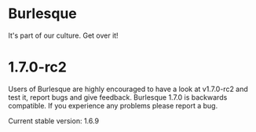 Burlesque
=========

It's part of our culture. Get over it!

1.7.0-rc2
=========

Users of Burlesque are highly encouraged to have a look at v1.7.0-rc2 and test it, report bugs and give feedback.
Burlesque 1.7.0 is backwards compatible. If you experience any problems please report a bug.

Current stable version: 1.6.9
